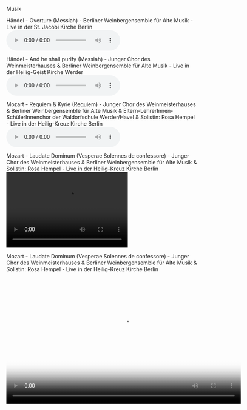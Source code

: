 Musik

Händel - Overture (Messiah) - Berliner Weinbergensemble für Alte Musik - Live in der St. Jacobi Kirche Berlin
<audio src="https://drive.google.com/uc?export=download&id=1e-T0irQi4RbQDNw5cO39Iar_vp3kgS7s" controls preload></audio>

Händel - And he shall purify (Messiah) - Junger Chor des Weinmeisterhauses & Berliner Weinbergensemble für Alte Musik - Live in der Heilig-Geist Kirche Werder
<audio src="https://drive.google.com/uc?export=download&id=1W6zcOrOyp0uLDpD-EhxY4ON5YZwAgFi0" controls preload></audio>

Mozart - Requiem & Kyrie (Requiem) - Junger Chor des Weinmeisterhauses & Berliner Weinbergensemble für Alte Musik & Eltern-LehrerInnen-SchülerInnenchor der Waldorfschule Werder/Havel & Solistin: Rosa Hempel - Live in der Heilig-Kreuz Kirche Berlin
<audio src="https://drive.google.com/uc?export=download&id=132oIQrWMtvicKeShVIWX8Fn0ljYvFEgR" controls preload></audio>

Mozart - Laudate Dominum (Vesperae Solennes de confessore) - Junger Chor des Weinmeisterhauses & Berliner Weinbergensemble für Alte Musik & Solistin: Rosa Hempel - Live in der Heilig-Kreuz Kirche Berlin
<video src="https://drive.google.com/uc?export=download&id=1k1UKnsvlz1_waGmH91FEoSQ9vKZUYhwi" width="320" height="200" controls preload></video>

Mozart - Laudate Dominum (Vesperae Solennes de confessore) - Junger Chor des Weinmeisterhauses & Berliner Weinbergensemble für Alte Musik & Solistin: Rosa Hempel - Live in der Heilig-Kreuz Kirche Berlin
<video poster="poster.jpg" width="618" height="347" controls preload> 
    <source src="https://drive.google.com/uc?export=download&id=1k1UKnsvlz1_waGmH91FEoSQ9vKZUYhwi" media="only screen and (min-device-width: 568px)"></source> 
    <source src="https://drive.google.com/uc?export=download&id=1RmZ5dN2BaHYI5PVmlN-rHC5QwnOb4Itl" media="only screen and (max-device-width: 568px)"></source> 
    <source src="https://drive.google.com/uc?export=download&id=15uESk4iYH5aX2WhS9Gi5I-LCgnXfB8KS"></source> 
</video>
